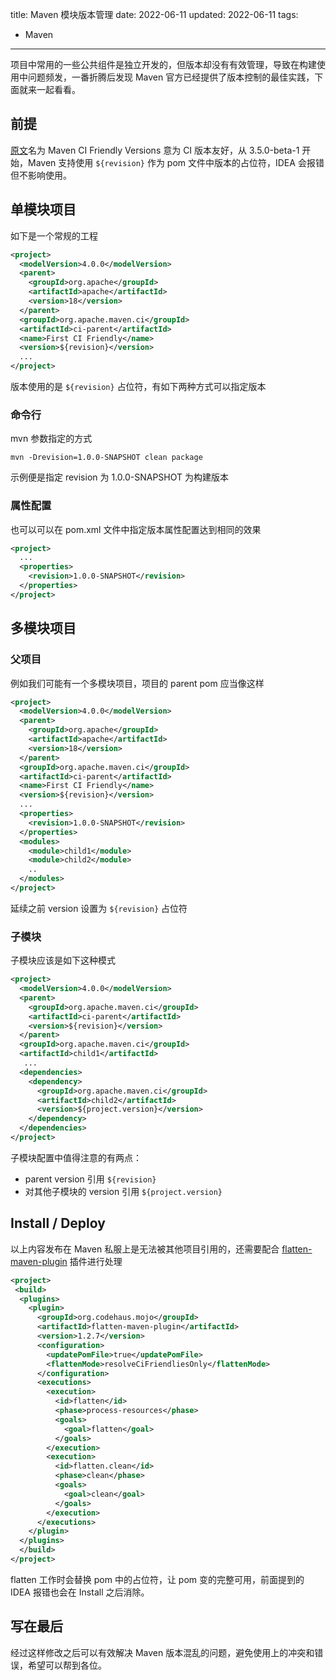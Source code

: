 title: Maven 模块版本管理
date: 2022-06-11
updated: 2022-06-11
tags:
- Maven
---
项目中常用的一些公共组件是独立开发的，但版本却没有有效管理，导致在构建使用中问题频发，一番折腾后发现 Maven 官方已经提供了版本控制的最佳实践，下面就来一起看看。

<!--more-->

## 前提

[原文](https://maven.apache.org/maven-ci-friendly.html)名为 Maven CI Friendly Versions 意为 CI 版本友好，从 3.5.0-beta-1 开始，Maven 支持使用 `${revision}` 作为 pom 文件中版本的占位符，IDEA 会报错但不影响使用。

## 单模块项目

如下是一个常规的工程

```xml
<project>
  <modelVersion>4.0.0</modelVersion>
  <parent>
    <groupId>org.apache</groupId>
    <artifactId>apache</artifactId>
    <version>18</version>
  </parent>
  <groupId>org.apache.maven.ci</groupId>
  <artifactId>ci-parent</artifactId>
  <name>First CI Friendly</name>
  <version>${revision}</version>
  ...
</project>
```

版本使用的是 `${revision}` 占位符，有如下两种方式可以指定版本

### 命令行

mvn 参数指定的方式

```base
mvn -Drevision=1.0.0-SNAPSHOT clean package
```

示例便是指定 revision 为 1.0.0-SNAPSHOT 为构建版本

### 属性配置

也可以可以在 pom.xml 文件中指定版本属性配置达到相同的效果

```xml
<project>
  ...
  <properties>
    <revision>1.0.0-SNAPSHOT</revision>
  </properties>
</project>
```

## 多模块项目

### 父项目

例如我们可能有一个多模块项目，项目的 parent pom 应当像这样

```xml
<project>
  <modelVersion>4.0.0</modelVersion>
  <parent>
    <groupId>org.apache</groupId>
    <artifactId>apache</artifactId>
    <version>18</version>
  </parent>
  <groupId>org.apache.maven.ci</groupId>
  <artifactId>ci-parent</artifactId>
  <name>First CI Friendly</name>
  <version>${revision}</version>
  ...
  <properties>
    <revision>1.0.0-SNAPSHOT</revision>
  </properties>
  <modules>
    <module>child1</module>
    <module>child2</module>
    ..
  </modules>
</project>
```

延续之前 version 设置为 `${revision}` 占位符

### 子模块

子模块应该是如下这种模式

```xml
<project>
  <modelVersion>4.0.0</modelVersion>
  <parent>
    <groupId>org.apache.maven.ci</groupId>
    <artifactId>ci-parent</artifactId>
    <version>${revision}</version>
  </parent>
  <groupId>org.apache.maven.ci</groupId>
  <artifactId>child1</artifactId>
   ...
  <dependencies>
    <dependency>
      <groupId>org.apache.maven.ci</groupId>
      <artifactId>child2</artifactId>
      <version>${project.version}</version>
    </dependency>
  </dependencies>
</project>
```

子模块配置中值得注意的有两点：

- parent version 引用 `${revision}`
- 对其他子模块的 version 引用 `${project.version}`

## Install / Deploy

以上内容发布在 Maven 私服上是无法被其他项目引用的，还需要配合 [flatten-maven-plugin](https://www.mojohaus.org/flatten-maven-plugin/) 插件进行处理

```xml
<project>
 <build>
  <plugins>
    <plugin>
      <groupId>org.codehaus.mojo</groupId>
      <artifactId>flatten-maven-plugin</artifactId>
      <version>1.2.7</version>
      <configuration>
        <updatePomFile>true</updatePomFile>
        <flattenMode>resolveCiFriendliesOnly</flattenMode>
      </configuration>
      <executions>
        <execution>
          <id>flatten</id>
          <phase>process-resources</phase>
          <goals>
            <goal>flatten</goal>
          </goals>
        </execution>
        <execution>
          <id>flatten.clean</id>
          <phase>clean</phase>
          <goals>
            <goal>clean</goal>
          </goals>
        </execution>
      </executions>
    </plugin>
  </plugins>
  </build>
</project>
```

flatten 工作时会替换 pom 中的占位符，让 pom 变的完整可用，前面提到的 IDEA 报错也会在 Install 之后消除。

## 写在最后

经过这样修改之后可以有效解决 Maven 版本混乱的问题，避免使用上的冲突和错误，希望可以帮到各位。